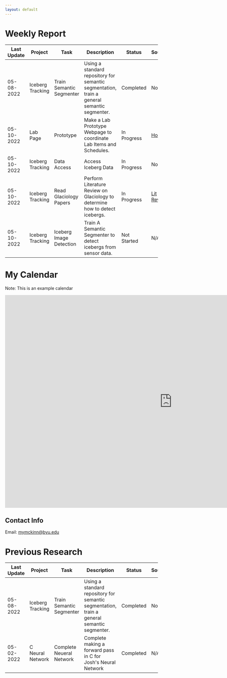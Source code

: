 ```yaml
---
layout: default
---
```

# Weekly Report



|Last Update|Project|Task|Description|Status|Sources|
|---|---|---|---|---|---|
|05-08-2022|Iceberg Tracking|Train Semantic Segmenter|Using a standard repository for semantic segmentation, train a general semantic segmenter.|Completed|None|
|05-10-2022|Lab Page|Prototype|Make a Lab Prototype Webpage to coordinate Lab Items and Schedules.|In Progress|[Home](./index.md)|
|05-10-2022|Iceberg Tracking|Data Access|Access Iceberg Data|In Progress|None|
|05-10-2022|Iceberg Tracking|Read Glaciology Papers|Perform Literature Review on Glaciology to determine how to detect icebergs.|In Progress|[Lit Review](./lit-review-icebergs.md)|
|05-10-2022|Iceberg Tracking|Iceberg Image Detection|Train A Semantic Segmenter to detect icebergs from sensor data.|Not Started|N/A|

# My Calendar
Note: This is an example calendar
<iframe src="https://outlook.office365.com/owa/calendar/0eb985c94f604b88a1806459fd039094@student.byu.edu/ad1155a136ce4c0595c25189bc5bd136461955964708136558/calendar.html" scrolling="no" width="1100" height="700" frameborder="0"></iframe>

## Contact Info
Email: mymckinn@byu.edu  

# Previous Research
|Last Update|Project|Task|Description|Status|Sources|
|---|---|---|---|---|---|
|05-08-2022|Iceberg Tracking|Train Semantic Segmenter|Using a standard repository for semantic segmentation, train a general semantic segmenter.|Completed|None|
|05-02-2022|C Neural Network|Complete Neueral Network|Complete making a forward pass in C for Josh's Neural Network|Completed|N/A|